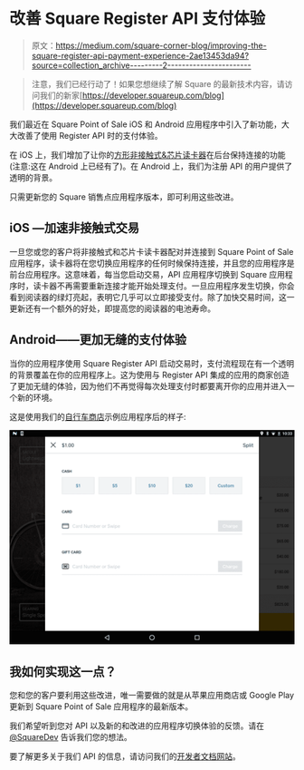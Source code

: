 # 改善 Square Register API 支付体验

> 原文：<https://medium.com/square-corner-blog/improving-the-square-register-api-payment-experience-2ae13453da94?source=collection_archive---------2----------------------->

> 注意，我们已经行动了！如果您想继续了解 Square 的最新技术内容，请访问我们的新家[https://developer.squareup.com/blog](https://developer.squareup.com/blog)

我们最近在 Square Point of Sale iOS 和 Android 应用程序中引入了新功能，大大改善了使用 Register API 时的支付体验。

在 iOS 上，我们增加了让你的[方形非接触式&芯片读卡器](https://squareup.com/contactless-chip-reader)在后台保持连接的功能(注意:这在 Android 上已经有了)。在 Android 上，我们为注册 API 的用户提供了透明的背景。

只需更新您的 Square 销售点应用程序版本，即可利用这些改进。

## iOS —加速非接触式交易

一旦您或您的客户将非接触式和芯片卡读卡器配对并连接到 Square Point of Sale 应用程序，读卡器将在您切换应用程序的任何时候保持连接，并且您的应用程序是前台应用程序。这意味着，每当您启动交易，API 应用程序切换到 Square 应用程序时，读卡器不再需要重新连接才能开始处理支付。一旦应用程序发生切换，你会看到阅读器的绿灯亮起，表明它几乎可以立即接受支付。除了加快交易时间，这一更新还有一个额外的好处，即提高您的阅读器的电池寿命。

## Android——更加无缝的支付体验

当你的应用程序使用 Square Register API 启动交易时，支付流程现在有一个透明的背景覆盖在你的应用程序上。这为使用与 Register API 集成的应用的商家创造了更加无缝的体验，因为他们不再觉得每次处理支付时都要离开你的应用并进入一个新的环境。

这是使用我们的[自行车商店](/square-corner-blog/the-bikeshop-da7d52fc6317)示例应用程序后的样子:

![](img/fb9905e3f7d610e9906c08dea0ce8933.png)

## 我如何实现这一点？

您和您的客户要利用这些改进，唯一需要做的就是从苹果应用商店或 Google Play 更新到 Square Point of Sale 应用程序的最新版本。

我们希望听到您对 API 以及新的和改进的应用程序切换体验的反馈。请在 [@SquareDev](https://twitter.com/SquareDev) 告诉我们您的想法。

要了解更多关于我们 API 的信息，请访问我们的[开发者文档网站](https://docs.connect.squareup.com/)。